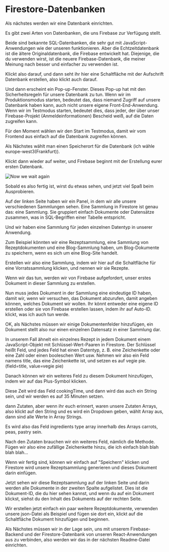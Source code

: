 # Firestore-Datenbanken

Als nächstes werden wir eine Datenbank einrichten.

Es gibt zwei Arten von Datenbanken, die uns Firebase zur Verfügung stellt.

Beide sind bekannte SQL-Datenbanken, die sehr gut mit JavaScript-Anwendungen wie der unseren funktionieren. Aber die Echtzeitdatenbank ist die ältere Originaldatenbank, die Firebase entwickelt hat. Diejenige, die du verwenden wirst, ist die neuere Firebase-Datenbank, die meiner Meinung nach besser und einfacher zu verwenden ist.

Klickt also darauf, und dann seht ihr hier eine Schaltfläche mit der Aufschrift Datenbank erstellen, also klickt auch darauf.

Und dann erscheint ein Pop-up-Fenster. Dieses Pop-up hat mit den Sicherheitsregeln für unsere Datenbank zu tun. Wenn wir im Produktionsmodus starten, bedeutet das, dass niemand Zugriff auf unsere Datenbank haben kann, auch nicht unsere eigene Front-End-Anwendung. Wenn wir im Testmodus starten, bedeutet dies, dass jeder, der über unser Firebase-Projekt (Anmeldeinformationen) Bescheid weiß, auf die Daten zugreifen kann.

Für den Moment wählen wir den Start im Testmodus, damit wir vom Frontend aus einfach auf die Datenbank zugreifen können.

Als Nächstes wählt man einen Speicherort für die Datenbank (ich wähle europe-west3(Frankfurt)).

Klickt dann wieder auf weiter, und Firebase beginnt mit der Erstellung eurer ersten Datenbank.

![Now we wait again](./images/wait.webp)

Sobald es also fertig ist, wirst du etwas sehen, und jetzt viel Spaß beim Ausprobieren.

Auf der linken Seite haben wir ein Panel, in dem wir alle unsere verschiedenen Sammlungen sehen. Eine Sammlung in Firestore ist genau das: eine Sammlung. Sie gruppiert einfach Dokumente oder Datensätze zusammen, was in SQL-Begriffen einer Tabelle entspricht.

Und wir haben eine Sammlung für jeden einzelnen Datentyp in unserer Anwendung.

Zum Beispiel könnten wir eine Rezeptsammlung, eine Sammlung von Rezeptdokumenten und eine Blog-Sammlung haben, um Blog-Dokumente zu speichern, wenn es sich um eine Blog-Site handelt.

Erstellen wir also eine Sammlung, indem wir hier auf die Schaltfläche für eine Vorratssammlung klicken, und nennen wir sie Rezepte.

Wenn wir das tun, werden wir von Firebase aufgefordert, unser erstes Dokument in dieser Sammlung zu erstellen.

Nun muss jedes Dokument in der Sammlung eine eindeutige ID haben, damit wir, wenn wir versuchen, das Dokument abzurufen, damit angeben können, welches Dokument wir wollen. Ihr könnt entweder eine eigene ID erstellen oder sie von Firebase erstellen lassen, indem ihr auf Auto-ID. klickt, was ich auch tun werde.

OK, als Nächstes müssen wir einige Dokumentenfelder hinzufügen, ein Dokument stellt also nur einen einzelnen Datensatz in einer Sammlung dar.

In unserem Fall ähnelt ein einzelnes Rezept in jedem Dokument einem JavaScript-Objekt mit Schlüssel-Wert-Paaren in Firestore. Der Schlüssel heißt Feld, und jedes Feld hat einen Datentyp, z. B. eine Zeichenkette oder eine Zahl oder einen booleschen Wert usw. Nehmen wir also ein Feld namens title, das eine Zeichenkette ist, und setzen es auf vegie pie.(field=title, value=vegie pie)

Danach können wir ein weiteres Feld zu diesem Dokument hinzufügen, indem wir auf das Plus-Symbol klicken.

Diese Zeit wird das Feld cookingTime, und dann wird das auch ein String sein, und wir werden es auf 35 Minuten setzen.

dann Zutaten, aber wenn ihr euch erinnert, waren unsere Zutaten Arrays, also klickt auf den String und es wird ein Dropdown geben, wählt Array aus, dann sind alle Werte in Array Strings.

Es wird also das Feld ingredients type array innerhalb des Arrays carrots, peas, pastry sein.

Nach den Zutaten brauchen wir ein weiteres Feld, nämlich die Methode. Fügen wir also eine zufällige Zeichenkette hinzu, die ich einfach blah blah blah blah...

Wenn wir fertig sind, können wir einfach auf "Speichern" klicken und Firestore wird unsere Rezeptsammlung generieren und dieses Dokument darin einfügen.

Jetzt sehen wir diese Rezeptsammlung auf der linken Seite und darin werden alle Dokumente in der zweiten Spalte aufgelistet. Dies ist die Dokument-ID, die du hier sehen kannst, und wenn du auf ein Dokument klickst, siehst du den Inhalt des Dokuments auf der rechten Seite.

Wir erstellen jetzt einfach ein paar weitere Rezeptdokumente, verwenden unsere json-Datei als Beispiel und fügen sie dort ein, klickt auf die Schaltfläche Dokument hinzufügen und beginnen.

Als Nächstes müssen wir in der Lage sein, uns mit unserem Firebase-Backend und der Firestore-Datenbank von unseren React-Anwendungen aus zu verbinden, also werden wir das in der nächsten Readme-Datei einrichten.
